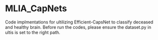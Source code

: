 # MLIA_CapNets
Code implmentations for ultilizing Efficient-CapsNet to classify deceased and healthy brain. 
Before run the codes, please ensure the dataset.py in ultis is set to the right path.

